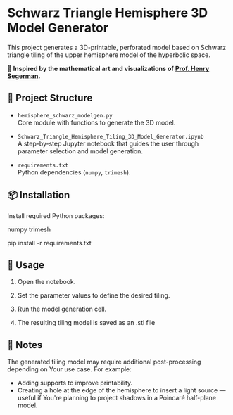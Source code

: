 # Schwarz Triangle Hemisphere 3D Model Generator

This project generates a 3D-printable, perforated model based on Schwarz triangle tiling of the upper hemisphere model of the hyperbolic space.

🔹 **Inspired by the mathematical art and visualizations of [Prof. Henry Segerman](https://www.thingiverse.com/thing:1608550).**

## 🔧 Project Structure

- `hemisphere_schwarz_modelgen.py`  
  Core module with functions to generate the 3D model.

- `Schwarz_Triangle_Hemisphere_Tiling_3D_Model_Generator.ipynb`  
  A step-by-step Jupyter notebook that guides the user through parameter selection and model generation.

- `requirements.txt`  
  Python dependencies (`numpy`, `trimesh`).

## 📦 Installation

Install required Python packages:

numpy
trimesh

pip install -r requirements.txt

## 🚀 Usage

1. Open the notebook.

2. Set the parameter values to define the desired tiling.

3. Run the model generation cell.

4. The resulting tiling model is saved as an .stl file

## 🧠 Notes

The generated tiling model may require additional post-processing depending on Your use case. For example:

- Adding supports to improve printability.
- Creating a hole at the edge of the hemisphere to insert a light source — useful if You're planning to project shadows in a Poincaré half-plane model.